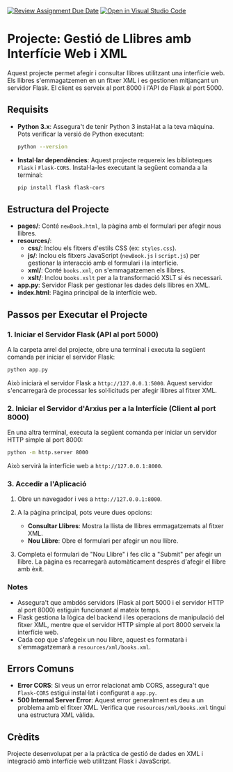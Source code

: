 
[![Review Assignment Due Date](https://classroom.github.com/assets/deadline-readme-button-22041afd0340ce965d47ae6ef1cefeee28c7c493a6346c4f15d667ab976d596c.svg)](https://classroom.github.com/a/G9fQk55K)
[![Open in Visual Studio Code](https://classroom.github.com/assets/open-in-vscode-2e0aaae1b6195c2367325f4f02e2d04e9abb55f0b24a779b69b11b9e10269abc.svg)](https://classroom.github.com/online_ide?assignment_repo_id=16836902&assignment_repo_type=AssignmentRepo)

# Projecte: Gestió de Llibres amb Interfície Web i XML

Aquest projecte permet afegir i consultar llibres utilitzant una interfície web. Els llibres s'emmagatzemen en un fitxer XML i es gestionen mitjançant un servidor Flask. El client es serveix al port 8000 i l'API de Flask al port 5000.

## Requisits

- **Python 3.x**: Assegura't de tenir Python 3 instal·lat a la teva màquina. Pots verificar la versió de Python executant:
  
  ```bash
  python --version
  ```

- **Instal·lar dependències**: Aquest projecte requereix les biblioteques `Flask` i `Flask-CORS`. Instal·la-les executant la següent comanda a la terminal:

  ```bash
  pip install flask flask-cors
  ```

## Estructura del Projecte

- **pages/**: Conté `newBook.html`, la pàgina amb el formulari per afegir nous llibres.
- **resources/**:
  - **css/**: Inclou els fitxers d'estils CSS (ex: `styles.css`).
  - **js/**: Inclou els fitxers JavaScript (`newBook.js` i `script.js`) per gestionar la interacció amb el formulari i la interfície.
  - **xml/**: Conté `books.xml`, on s'emmagatzemen els llibres.
  - **xslt/**: Inclou `books.xslt` per a la transformació XSLT si és necessari.
- **app.py**: Servidor Flask per gestionar les dades dels llibres en XML.
- **index.html**: Pàgina principal de la interfície web.


## Passos per Executar el Projecte

### 1. Iniciar el Servidor Flask (API al port 5000)

A la carpeta arrel del projecte, obre una terminal i executa la següent comanda per iniciar el servidor Flask:

```bash
python app.py
```

Això iniciarà el servidor Flask a `http://127.0.0.1:5000`. Aquest servidor s'encarregarà de processar les sol·licituds per afegir llibres al fitxer XML.

### 2. Iniciar el Servidor d'Arxius per a la Interfície (Client al port 8000)

En una altra terminal, executa la següent comanda per iniciar un servidor HTTP simple al port 8000:

```bash
python -m http.server 8000
```

Això servirà la interfície web a `http://127.0.0.1:8000`.

### 3. Accedir a l'Aplicació

1. Obre un navegador i ves a `http://127.0.0.1:8000`.
2. A la pàgina principal, pots veure dues opcions:
   - **Consultar Llibres**: Mostra la llista de llibres emmagatzemats al fitxer XML.
   - **Nou Llibre**: Obre el formulari per afegir un nou llibre.

3. Completa el formulari de "Nou Llibre" i fes clic a "Submit" per afegir un llibre. La pàgina es recarregarà automàticament després d'afegir el llibre amb èxit.

### Notes

- Assegura't que ambdós servidors (Flask al port 5000 i el servidor HTTP al port 8000) estiguin funcionant al mateix temps.
- Flask gestiona la lògica del backend i les operacions de manipulació del fitxer XML, mentre que el servidor HTTP simple al port 8000 serveix la interfície web.
- Cada cop que s'afegeix un nou llibre, aquest es formatarà i s'emmagatzemarà a `resources/xml/books.xml`.

## Errors Comuns

- **Error CORS**: Si veus un error relacionat amb CORS, assegura't que `Flask-CORS` estigui instal·lat i configurat a `app.py`.
- **500 Internal Server Error**: Aquest error generalment es deu a un problema amb el fitxer XML. Verifica que `resources/xml/books.xml` tingui una estructura XML vàlida.

## Crèdits

Projecte desenvolupat per a la pràctica de gestió de dades en XML i integració amb interfície web utilitzant Flask i JavaScript.
